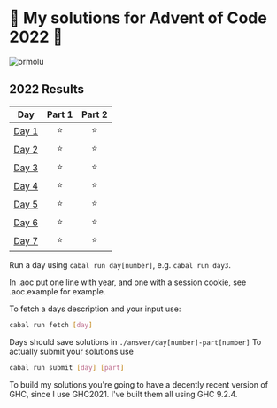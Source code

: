 # 🎄 My solutions for Advent of Code 2022 🎄

![ormolu](https://github.com/lovelyckaro/AOC2022/actions/workflows/format-checker.yml/badge.svg)

<!--- advent_readme_stars table --->
## 2022 Results

| Day | Part 1 | Part 2 |
| :---: | :---: | :---: |
| [Day 1](https://adventofcode.com/2022/day/1) | ⭐ | ⭐ |
| [Day 2](https://adventofcode.com/2022/day/2) | ⭐ | ⭐ |
| [Day 3](https://adventofcode.com/2022/day/3) | ⭐ | ⭐ |
| [Day 4](https://adventofcode.com/2022/day/4) | ⭐ | ⭐ |
| [Day 5](https://adventofcode.com/2022/day/5) | ⭐ | ⭐ |
| [Day 6](https://adventofcode.com/2022/day/6) | ⭐ | ⭐ |
| [Day 7](https://adventofcode.com/2022/day/7) | ⭐ | ⭐ |
<!--- advent_readme_stars table --->

Run a day using `cabal run day[number]`, e.g. `cabal run day3`.

In .aoc put one line with year, and one with a session cookie, see .aoc.example for example.

To fetch a days description and your input use:

```bash
cabal run fetch [day]
```

Days should save solutions in `./answer/day[number]-part[number]`
To actually submit your solutions use

```bash
cabal run submit [day] [part]
```

To build my solutions you're going to have a decently recent version of GHC,
since I use GHC2021. I've built them all using GHC 9.2.4.
